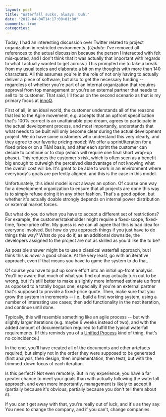 ```yaml
---
layout: post
title: "Waterfall sucks, always. Duh."
date: "2012-04-04T14:17:00+01:00"
comments: true
categories: 
---
```


Today, I had an interesting discussion over Twitter related to project
organization in restricted environments. (_Update_: I've removed all
references to the actual discussion because the person I interacted
with felt mis-quoted, and I don't think that it was actually that
important with regards to what I actually wanted to get across.)  This
prompted me to take a break from my usual topics and elaborate a bit
on my thoughts with more than 140 characters. All this assumes you're
in the role of not only having to actually deliver a piece of
software, but also to get the necessary funding -- regardless of
whether you're part of an internal organization that requires approval
from top management or you're an external partner that needs to sell
to its customer. That said, I'll focus on the second scenario as that
is my primary focus at <a href='/'>innoQ</a>.

First of all, in an ideal world, the customer understands all of the
reasons that led to the Agile movement, e.g. accepts that an upfront
specification that's 100% correct is an unattainable pipe dream,
agrees to participate in the actual development process, and most
importantly, understands that what needs to be built will only become
clear during the actual development project. We do have some customers
who understand this very clearly, and they agree to our favorite
pricing model: We offer a sprint/iteration for a fixed price or on a
T&M basis, and after each sprint the customer can decide to continue
or to stop (which will require one final short wrap-up phase). This
reduces the customer's risk, which is often seen as a benefit big
enough to outweigh the perceived disadvantage of not knowing what the
overall cost will be. It's great to be able to work in an environment
where everybody's goals are perfectly aligned, and this is the case in
this model.

Unfortunately, this ideal model is not always an option. Of course one
way for a development organization to ensure that all projects are
done this way is to simply refuse doing it in any other
fashion. That's a good option, but whether it's actually doable
strongly depends on internal power distribution or external market
forces.

But what do you do when you have to accept a different set of
restrictions? For example, the customer/stakeholder might require a
fixed-scope, fixed-time, fixed-price offer. My guess is we can all
agree that this is bad idea for everyone involved. But how do you
approach things if you just have to do things this way? What do you do
if, as an additional downside, the developers assigned to the project
are not as skilled as you'd like the to be?

As possible answer might be to use a classical waterfall approach, but
I think this is *never* a good choice. At the very least, go with an
iterative approach, even if that means you have to game the system to
do that.

Of course you have to put up some effort into an initial up-front
analysis. You'll be aware that much of what you find out may actually
turn out to be wrong, but it's still better to make a slightly more
informed estimate up front as opposed to a totally bogus one,
especially if you're an external partner that's supposed to provide a
fixed-price quote. Then, make sure that you grow the system in
increments -- i.e., build a first working system, using a number of
interesting use cases; then add functionality in the next iteration,
and continue until done. 

Typically, this will resemble something like an agile process -- but
with slightly larger iterations (e.g. maybe 6 weeks instead of two),
and with the added amount of documentation required to fulfill the
typical waterfall requirements. (If this reminds you of a <a
href='http://www.methodsandtools.com/archive/archive.php?id=32'>Unified Process</a> kind of thing, that's no coincidence.)

In the end, you'll have created all of the documents and other
artefacts required, but simply not in the order they were supposed to
be generated (first analysis, then design, then implementation, then
test), but with the trimmed-down focus of each iteration.

Is this perfect? Not even remotely. But in my experience, you have a
far greater chance to meet your goals than with actually following the
waterfall approach, and even more importantly, management is likely to
accept it (partially because it's obvious, partially because you don't
tell them about it). 

If you can't get away with that, you're really out of luck, and it's
as they say: You need to change the company, and if you can't, change
companies.
